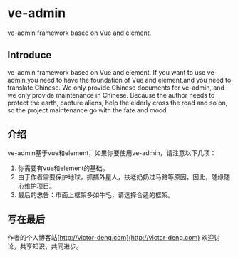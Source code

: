 # ve-admin
ve-admin framework based on Vue and element.

## Introduce
ve-admin framework based on Vue and element. If you want to use ve-admin,you need to have the foundation of Vue and element,and you need to translate Chinese. We only provide Chinese documents for ve-admin, and we only provide maintenance in Chinese. Because the author needs to protect the earth, capture aliens, help the elderly cross the road and so on, so the project maintenance go with the fate and mood.

## 介绍
ve-admin基于vue和element，如果你要使用ve-admin，请注意以下几项：
1.  你需要有vue和element的基础。
2.  由于作者需要保护地球，抓捕外星人，扶老奶奶过马路等原因，因此，随缘随心维护项目。
3.  最后的忠告：市面上框架多如牛毛，请选择合适的框架。

## 写在最后
作者的个人博客站[http://victor-deng.com](http://victor-deng.com)  欢迎讨论，共享知识，共同进步。

